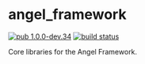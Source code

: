 # angel_framework

[![pub 1.0.0-dev.34](https://img.shields.io/badge/pub-1.0.0--dev.34-red.svg)](https://pub.dartlang.org/packages/angel_framework)
[![build status](https://travis-ci.org/angel-dart/framework.svg)](https://travis-ci.org/angel-dart/framework)

Core libraries for the Angel Framework.